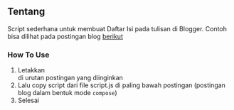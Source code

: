 ## Tentang

Script sederhana untuk membuat Daftar Isi pada tulisan di Blogger. Contoh bisa dilihat pada postingan blog [berikut](https://www.yasyaindra.com/2023/01/streamlit.html#Apa%20Itu%20Streamlit?)

### How To Use

1. Letakkan <div class="content"></div> di urutan postingan yang diinginkan
2. Lalu copy script dari file script.js di paling bawah postingan (postingan blog dalam bentuk mode `compose`)
3. Selesai